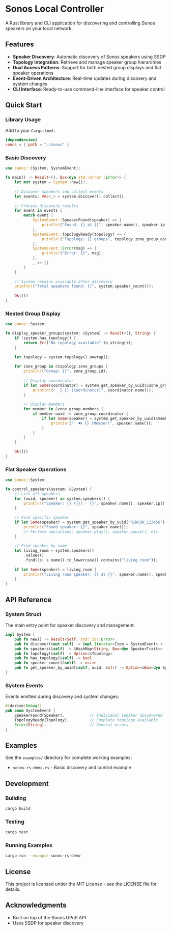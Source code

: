 # Sonos Local Controller

A Rust library and CLI application for discovering and controlling Sonos speakers on your local network.

## Features

- **Speaker Discovery**: Automatic discovery of Sonos speakers using SSDP
- **Topology Integration**: Retrieve and manage speaker group hierarchies
- **Dual Access Patterns**: Support for both nested group displays and flat speaker operations
- **Event-Driven Architecture**: Real-time updates during discovery and system changes
- **CLI Interface**: Ready-to-use command-line interface for speaker control

## Quick Start

### Library Usage

Add to your `Cargo.toml`:

```toml
[dependencies]
sonos = { path = "./sonos" }
```

### Basic Discovery

```rust
use sonos::{System, SystemEvent};

fn main() -> Result<(), Box<dyn std::error::Error>> {
    let mut system = System::new()?;
    
    // Discover speakers and collect events
    let events: Vec<_> = system.discover().collect();
    
    // Process discovery results
    for event in events {
        match event {
            SystemEvent::SpeakerFound(speaker) => {
                println!("Found: {} at {}", speaker.name(), speaker.ip());
            },
            SystemEvent::TopologyReady(topology) => {
                println!("Topology: {} groups", topology.zone_group_count());
            },
            SystemEvent::Error(msg) => {
                println!("Error: {}", msg);
            },
            _ => {}
        }
    }
    
    // System remains available after discovery
    println!("Total speakers found: {}", system.speaker_count());
    
    Ok(())
}
```

### Nested Group Display

```rust
use sonos::System;

fn display_speaker_groups(system: &System) -> Result<(), String> {
    if !system.has_topology() {
        return Err("No topology available".to_string());
    }
    
    let topology = system.topology().unwrap();
    
    for zone_group in &topology.zone_groups {
        println!("Group: {}", zone_group.id);
        
        // Display coordinator
        if let Some(coordinator) = system.get_speaker_by_uuid(&zone_group.coordinator) {
            println!("  👑 {} (Coordinator)", coordinator.name());
        }
        
        // Display members
        for member in &zone_group.members {
            if member.uuid != zone_group.coordinator {
                if let Some(speaker) = system.get_speaker_by_uuid(&member.uuid) {
                    println!("  🔊 {} (Member)", speaker.name());
                }
            }
        }
    }
    
    Ok(())
}
```

### Flat Speaker Operations

```rust
use sonos::System;

fn control_speakers(system: &System) {
    // List all speakers
    for (uuid, speaker) in system.speakers() {
        println!("Speaker: {} ({}) - {}", speaker.name(), speaker.ip(), uuid);
    }
    
    // Find specific speaker
    if let Some(speaker) = system.get_speaker_by_uuid("RINCON_123456") {
        println!("Found speaker: {}", speaker.name());
        // Perform operations: speaker.play(), speaker.pause(), etc.
    }
    
    // Find speaker by name
    let living_room = system.speakers()
        .values()
        .find(|s| s.name().to_lowercase().contains("living room"));
    
    if let Some(speaker) = living_room {
        println!("Living room speaker: {} at {}", speaker.name(), speaker.ip());
    }
}
```

## API Reference

### System Struct

The main entry point for speaker discovery and management.

```rust
impl System {
    pub fn new() -> Result<Self, std::io::Error>
    pub fn discover(&mut self) -> impl Iterator<Item = SystemEvent> + '_
    pub fn speakers(&self) -> &HashMap<String, Box<dyn SpeakerTrait>>
    pub fn topology(&self) -> Option<&Topology>
    pub fn has_topology(&self) -> bool
    pub fn speaker_count(&self) -> usize
    pub fn get_speaker_by_uuid(&self, uuid: &str) -> Option<&Box<dyn SpeakerTrait>>
}
```

### System Events

Events emitted during discovery and system changes:

```rust
#[derive(Debug)]
pub enum SystemEvent {
    SpeakerFound(Speaker),           // Individual speaker discovered
    TopologyReady(Topology),         // Complete topology available
    Error(String),                   // General errors
}
```

## Examples

See the `examples/` directory for complete working examples:

- `sonos-rs-demo.rs` - Basic discovery and control example

## Development

### Building

```bash
cargo build
```

### Testing

```bash
cargo test
```

### Running Examples

```bash
cargo run --example sonos-rs-demo
```

## License

This project is licensed under the MIT License - see the LICENSE file for details.

## Acknowledgments

- Built on top of the Sonos UPnP API
- Uses SSDP for speaker discovery